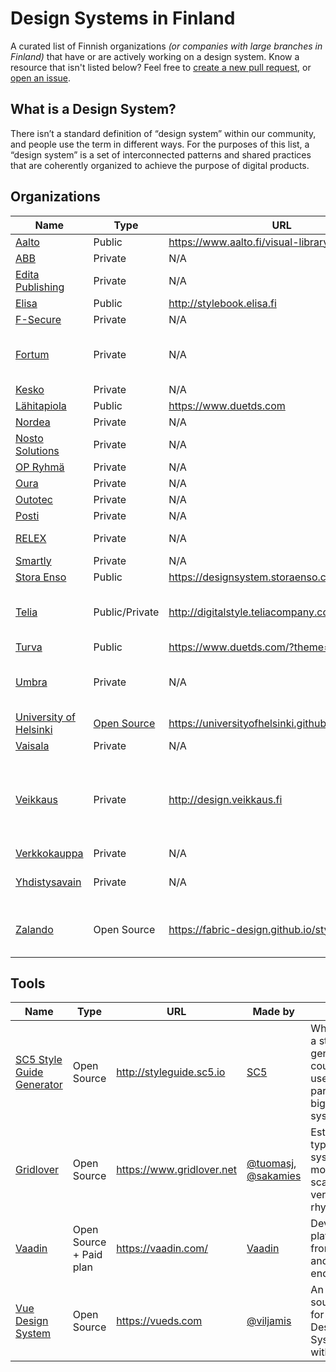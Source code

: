 # Design Systems in Finland

A curated list of Finnish organizations _(or companies with large branches in Finland)_ that have or are actively working on a design system. Know a resource that isn't listed below? Feel free to [create a new pull request](https://github.com/viljamis/design-systems-in-finland/compare), or [open an issue](https://github.com/viljamis/design-systems-in-finland/issues/new).

## What is a Design System?

There isn’t a standard definition of “design system” within our community, and people use the term in different ways. For the purposes of this list, a “design system” is a set of interconnected patterns and shared practices that are coherently organized to achieve the purpose of digital products.

## Organizations

| Name | Type | URL | Notes
| --- | --- | --- | --- |
| [Aalto](https://www.aalto.fi/) | Public | https://www.aalto.fi/visual-library |
| [ABB](https://new.abb.com/fi) | Private | N/A |
| [Edita Publishing](https://www.editapublishing.fi/) | Private | N/A |
| [Elisa](https://elisa.fi) | Public | http://stylebook.elisa.fi | |
| [F-Secure](https://www.f-secure.com) | Private | N/A |
| [Fortum](https://www.fortum.fi) | Private | N/A | Fortum Elemental System, WIP |
| [Kesko](https://www.kesko.fi) | Private | N/A | WIP |
| [Lähitapiola](https://www.lahitapiola.fi) | Public | https://www.duetds.com |
| [Nordea](https://www.nordea.fi) | Private | N/A | |
| [Nosto Solutions](http://www.nosto.com) | Private | N/A | WIP |
| [OP Ryhmä](https://uusi.op.fi) | Private | N/A | |
| [Oura](https://ouraring.com) | Private | N/A | |
| [Outotec](http://www.outotec.fi) | Private | N/A | |
| [Posti](https://www.posti.fi) | Private | N/A | WIP |
| [RELEX](http://www.relex.fi) | Private | N/A | Fragments, WIP |
| [Smartly](https://www.smartly.io) | Private | N/A | |
| [Stora Enso](https://www.storaenso.com/en) | Public | https://designsystem.storaenso.com/ | |
| [Telia](https://www.telia.fi) | Public/Private | http://digitalstyle.teliacompany.com | Only pattern library is public(?) |
| [Turva](https://www.turva.fi) | Public | https://www.duetds.com/?theme=turva |
| [Umbra](https://umbra3d.com) | Private | N/A | For Web, iOS and AR (Hololens) |
| [University of Helsinki](https://www.helsinki.fi/en) | [Open Source](https://github.com/UniversityofHelsinki/Styleguide) | https://universityofhelsinki.github.io/Styleguide/ | |
| [Vaisala](https://www.vaisala.com/en) | Private | N/A | |
| [Veikkaus](https://www.veikkaus.fi) | Private | http://design.veikkaus.fi | URL is shown in some blog posts, but doesn’t seem to be public(?) |
| [Verkkokauppa](https://www.verkkokauppa.com) | Private | N/A | |
| [Yhdistysavain](https://www.yhdistysavain.fi) | Private | N/A | WIP for 2.0 release |
| [Zalando](https://www.zalando.fi) | Open Source | https://fabric-design.github.io/styleguide/ | Zalando has active dev hub in Helsinki |

## Tools

| Name | Type | URL | Made by | Notes
| --- | --- | --- | --- | --- |
| [SC5 Style Guide Generator](http://styleguide.sc5.io) | Open Source | http://styleguide.sc5.io | [SC5](https://sc5.io) | While this is a style guide generator, it could be used as a part of a bigger system |
| [Gridlover](https://www.gridlover.net) | Open Source | https://www.gridlover.net | [@tuomasj](https://twitter.com/tuomasj), [@sakamies](https://twitter.com/sakamies) | Establish a typographic system with modular scale & vertical rhythm. |
| [Vaadin](https://vaadin.com/) | Open Source + Paid plan | https://vaadin.com/ | [Vaadin](https://vaadin.com/) | Development platform for front-end and back-end devs |
| [Vue Design System](https://vueds.com) | Open Source | https://vueds.com | [@viljamis](https://twitter.com/viljamis) | An open source tool for building Design Systems with Vue.js |

